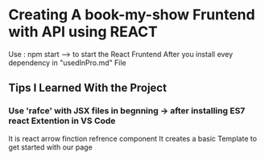 # Creating A book-my-show Fruntend with API using REACT

Use : npm start --> to start the React Fruntend After you install evey dependency in "usedInPro.md" File

## Tips I Learned With the Project

### Use 'rafce' with JSX files in begnning -> after installing ES7 react Extention in VS Code

It is react arrow finction refrence component
It creates a basic Template to get started with our page

